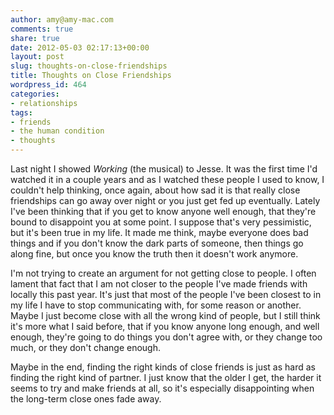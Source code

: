 ```yaml
---
author: amy@amy-mac.com
comments: true
share: true
date: 2012-05-03 02:17:13+00:00
layout: post
slug: thoughts-on-close-friendships
title: Thoughts on Close Friendships
wordpress_id: 464
categories:
- relationships
tags:
- friends
- the human condition
- thoughts
---
```


Last night I showed _Working_ (the musical) to Jesse. It was the first time I'd watched it in a couple years and as I watched these people I used to know, I couldn't help thinking, once again, about how sad it is that really close friendships can go away over night or you just get fed up eventually. Lately I've been thinking that if you get to know anyone well enough, that they're bound to disappoint you at some point. I suppose that's very pessimistic, but it's been true in my life. It made me think, maybe everyone does bad things and if you don't know the dark parts of someone, then things go along fine, but once you know the truth then it doesn't work anymore.

I'm not trying to create an argument for not getting close to people. I often lament that fact that I am not closer to the people I've made friends with locally this past year. It's just that most of the people I've been closest to in my life I have to stop communicating with, for some reason or another. Maybe I just become close with all the wrong kind of people, but I still think it's more what I said before, that if you know anyone long enough, and well enough, they're going to do things you don't agree with, or they change too much, or they don't change enough.

Maybe in the end, finding the right kinds of close friends is just as hard as finding the right kind of partner. I just know that the older I get, the harder it seems to try and make friends at all, so it's especially disappointing when the long-term close ones fade away.
